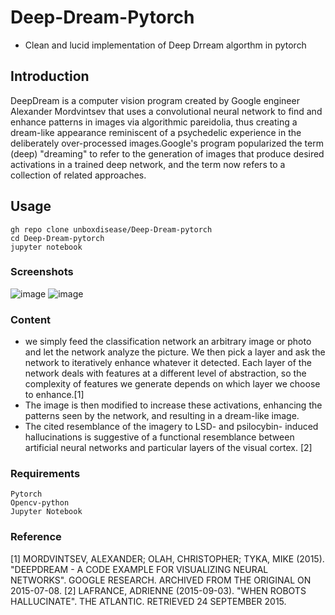 # Deep-Dream-Pytorch

- Clean and lucid implementation of Deep Drream algorthm in pytorch


## Introduction

DeepDream is a computer vision program created by Google engineer Alexander Mordvintsev that uses a convolutional neural network to find and enhance patterns in images via algorithmic pareidolia, thus creating a dream-like appearance reminiscent of a psychedelic experience in the deliberately over-processed images.Google's program popularized the term (deep) "dreaming" to refer to the generation of images that produce desired activations in a trained deep network, and the term now refers to a collection of related approaches.

## Usage
    gh repo clone unboxdisease/Deep-Dream-pytorch
    cd Deep-Dream-pytorch
    jupyter notebook

### Screenshots
![image](https://user-images.githubusercontent.com/56218470/175814088-efb1b9bb-1b55-4554-acc6-48249ab1d0f5.png)
![image](https://user-images.githubusercontent.com/56218470/175814111-d038b47e-ccbc-40ae-b1bc-cf745d1f1873.png)




### Content
- we simply feed the classification network an arbitrary image or photo and let the network analyze
the picture. We then pick a layer and ask the network to iteratively enhance whatever it detected.
Each layer of the network deals with features at a different level of abstraction, so the complexity of
features we generate depends on which layer we choose to enhance.[1]
- The image is then modified to increase these activations, enhancing the patterns seen by the
network, and resulting in a dream-like image.
- The cited resemblance of the imagery to LSD- and psilocybin-
induced hallucinations is suggestive of a functional
resemblance between artificial neural networks and
particular layers of the visual cortex. [2]

### Requirements

    Pytorch
    Opencv-python
    Jupyter Notebook




### Reference
[1] MORDVINTSEV, ALEXANDER; OLAH, CHRISTOPHER; TYKA, MIKE (2015). "DEEPDREAM - A CODE EXAMPLE FOR VISUALIZING NEURAL
NETWORKS". GOOGLE RESEARCH. ARCHIVED FROM THE ORIGINAL ON 2015-07-08.
[2] LAFRANCE, ADRIENNE (2015-09-03). "WHEN ROBOTS HALLUCINATE". THE ATLANTIC. RETRIEVED 24 SEPTEMBER 2015.

